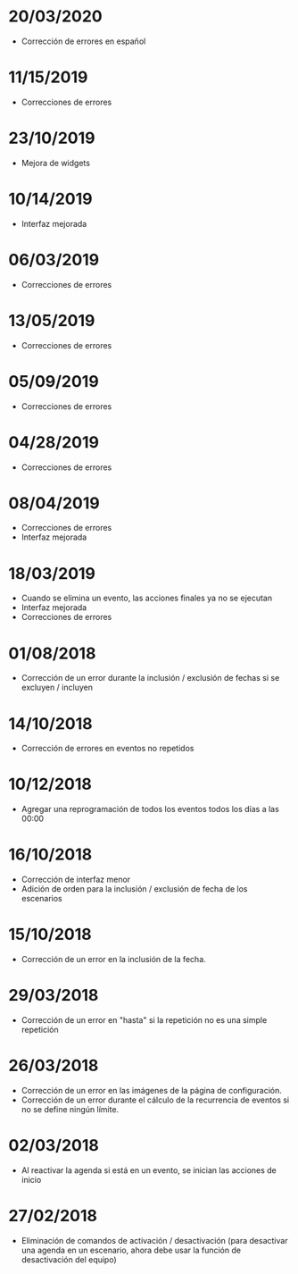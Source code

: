 # 20/03/2020

- Corrección de errores en español

# 11/15/2019

- Correcciones de errores

# 23/10/2019

- Mejora de widgets

# 10/14/2019

- Interfaz mejorada

# 06/03/2019

- Correcciones de errores

# 13/05/2019

- Correcciones de errores

# 05/09/2019

- Correcciones de errores

# 04/28/2019

- Correcciones de errores

# 08/04/2019

- Correcciones de errores
- Interfaz mejorada

# 18/03/2019

- Cuando se elimina un evento, las acciones finales ya no se ejecutan
- Interfaz mejorada
- Correcciones de errores

# 01/08/2018

- Corrección de un error durante la inclusión / exclusión de fechas si se excluyen / incluyen

# 14/10/2018

- Corrección de errores en eventos no repetidos

# 10/12/2018

- Agregar una reprogramación de todos los eventos todos los días a las 00:00

# 16/10/2018

- Corrección de interfaz menor
- Adición de orden para la inclusión / exclusión de fecha de los escenarios

# 15/10/2018

- Corrección de un error en la inclusión de la fecha.

# 29/03/2018

- Corrección de un error en "hasta" si la repetición no es una simple repetición

# 26/03/2018

- Corrección de un error en las imágenes de la página de configuración.
- Corrección de un error durante el cálculo de la recurrencia de eventos si no se define ningún límite.

# 02/03/2018

- Al reactivar la agenda si está en un evento, se inician las acciones de inicio

# 27/02/2018

-	Eliminación de comandos de activación / desactivación (para desactivar una agenda en un escenario, ahora debe usar la función de desactivación del equipo)
